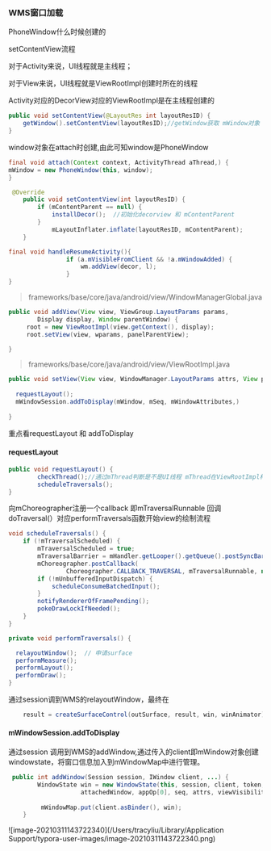 ### WMS窗口加载



PhoneWindow什么时候创建的 

setContentView流程

对于Activity来说，UI线程就是主线程；

对于View来说，UI线程就是ViewRootImpl创建时所在的线程

Activity对应的DecorView对应的ViewRootImpl是在主线程创建的





```java
public void setContentView(@LayoutRes int layoutResID) {
    getWindow().setContentView(layoutResID);//getWindow获取 mWindow对象
}
```

window对象在attach时创建,由此可知window是PhoneWindow

```java
final void attach(Context context, ActivityThread aThread,) {
mWindow = new PhoneWindow(this, window);
}
```

```java
 @Override
    public void setContentView(int layoutResID) {
        if (mContentParent == null) {
            installDecor();  //初始化decorview 和 mContentParent 
        } 
            mLayoutInflater.inflate(layoutResID, mContentParent);
    }
```





```java
final void handleResumeActivity(){
                if (a.mVisibleFromClient && !a.mWindowAdded) {               
                    wm.addView(decor, l);
                } 
}
```



> frameworks/base/core/java/android/view/WindowManagerGlobal.java

```java
public void addView(View view, ViewGroup.LayoutParams params,
        Display display, Window parentWindow) {
     root = new ViewRootImpl(view.getContext(), display);
     root.setView(view, wparams, panelParentView);

}
```



> frameworks/base/core/java/android/view/ViewRootImpl.java

```java
public void setView(View view, WindowManager.LayoutParams attrs, View panelParentView) {
  
  requestLayout();
  mWindowSession.addToDisplay(mWindow, mSeq, mWindowAttributes,)
  
}
```

重点看requestLayout 和 addToDisplay

#### requestLayout 

```java
public void requestLayout() {
        checkThread();//通过mThread判断是不是UI线程 mThread在ViewRootImpl构造函数中初始化
        scheduleTraversals();
}
```

向mChoreographer注册一个callback 即mTraversalRunnable  回调doTraversal(）对应performTraversals函数开始view的绘制流程

```java
void scheduleTraversals() {
    if (!mTraversalScheduled) {
        mTraversalScheduled = true;
        mTraversalBarrier = mHandler.getLooper().getQueue().postSyncBarrier();
        mChoreographer.postCallback(
                Choreographer.CALLBACK_TRAVERSAL, mTraversalRunnable, null);
        if (!mUnbufferedInputDispatch) {
            scheduleConsumeBatchedInput();
        }
        notifyRendererOfFramePending();
        pokeDrawLockIfNeeded();
    }
}
```



```java
private void performTraversals() {

  relayoutWindow();  // 申请surface
  performMeasure();
  performLayout();
  performDraw();
}
```

通过session调到WMS的relayoutWindow，最终在

```java
    result = createSurfaceControl(outSurface, result, win, winAnimator);
```



#### mWindowSession.addToDisplay

通过session 调用到WMS的addWindow,通过传入的client即mWindow对象创建windowstate，将窗口信息加入到mWindowMap中进行管理。

```java
 public int addWindow(Session session, IWindow client, ...) {
        WindowState win = new WindowState(this, session, client, token,
                    attachedWindow, appOp[0], seq, attrs, viewVisibility, displayContent);
   
         mWindowMap.put(client.asBinder(), win);
    }

```





![image-20210311143722340](/Users/tracyliu/Library/Application Support/typora-user-images/image-20210311143722340.png)